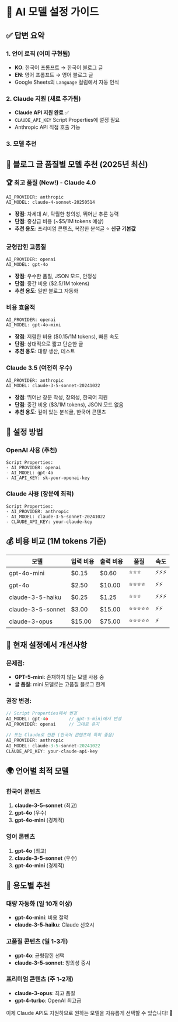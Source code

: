 # 🤖 AI 모델 설정 가이드

## ✅ 답변 요약

### 1. 언어 로직 (이미 구현됨)
- **KO**: 한국어 프롬프트 → 한국어 블로그 글
- **EN**: 영어 프롬프트 → 영어 블로그 글
- Google Sheets의 `Language` 컬럼에서 자동 인식

### 2. Claude 지원 (새로 추가됨)
- **Claude API 지원 완료** ✅
- `CLAUDE_API_KEY` Script Properties에 설정 필요
- Anthropic API 직접 호출 가능

### 3. 모델 추천

## 🎯 블로그 글 품질별 모델 추천 (2025년 최신)

### 🏆 최고 품질 (New!) - Claude 4.0
```
AI_PROVIDER: anthropic
AI_MODEL: claude-4-sonnet-20250514
```
- **장점**: 차세대 AI, 탁월한 창의성, 뛰어난 추론 능력
- **단점**: 중상급 비용 (~$5/1M tokens 예상)
- **추천 용도**: 프리미엄 콘텐츠, 복잡한 분석글 ⭐ **신규 기본값**

### 균형잡힌 고품질
```
AI_PROVIDER: openai
AI_MODEL: gpt-4o
```
- **장점**: 우수한 품질, JSON 모드, 안정성
- **단점**: 중간 비용 ($2.5/1M tokens)
- **추천 용도**: 일반 블로그 자동화

### 비용 효율적
```
AI_PROVIDER: openai
AI_MODEL: gpt-4o-mini
```
- **장점**: 저렴한 비용 ($0.15/1M tokens), 빠른 속도
- **단점**: 상대적으로 짧고 단순한 글
- **추천 용도**: 대량 생산, 테스트

### Claude 3.5 (여전히 우수)
```
AI_PROVIDER: anthropic
AI_MODEL: claude-3-5-sonnet-20241022
```
- **장점**: 뛰어난 장문 작성, 창의성, 한국어 지원
- **단점**: 중간 비용 ($3/1M tokens), JSON 모드 없음
- **추천 용도**: 깊이 있는 분석글, 한국어 콘텐츠

## 🔧 설정 방법

### OpenAI 사용 (추천)
```
Script Properties:
- AI_PROVIDER: openai
- AI_MODEL: gpt-4o
- AI_API_KEY: sk-your-openai-key
```

### Claude 사용 (장문에 최적)
```
Script Properties:
- AI_PROVIDER: anthropic
- AI_MODEL: claude-3-5-sonnet-20241022
- CLAUDE_API_KEY: your-claude-key
```

## 💰 비용 비교 (1M tokens 기준)

| 모델 | 입력 비용 | 출력 비용 | 품질 | 속도 |
|------|----------|----------|------|------|
| gpt-4o-mini | $0.15 | $0.60 | ⭐⭐⭐ | ⚡⚡⚡ |
| gpt-4o | $2.50 | $10.00 | ⭐⭐⭐⭐ | ⚡⚡ |
| claude-3-5-haiku | $0.25 | $1.25 | ⭐⭐⭐ | ⚡⚡⚡ |
| claude-3-5-sonnet | $3.00 | $15.00 | ⭐⭐⭐⭐⭐ | ⚡⚡ |
| claude-3-opus | $15.00 | $75.00 | ⭐⭐⭐⭐⭐ | ⚡ |

## 🚀 현재 설정에서 개선사항

### 문제점:
- **GPT-5-mini**: 존재하지 않는 모델 사용 중
- **글 품질**: mini 모델로는 고품질 블로그 한계

### 권장 변경:
```javascript
// Script Properties에서 변경
AI_MODEL: gpt-4o        // gpt-5-mini에서 변경
AI_PROVIDER: openai     // 그대로 유지

// 또는 Claude로 전환 (한국어 콘텐츠에 특히 좋음)
AI_PROVIDER: anthropic
AI_MODEL: claude-3-5-sonnet-20241022
CLAUDE_API_KEY: your-claude-api-key
```

## 🌍 언어별 최적 모델

### 한국어 콘텐츠
1. **claude-3-5-sonnet** (최고)
2. **gpt-4o** (우수)
3. **gpt-4o-mini** (경제적)

### 영어 콘텐츠
1. **gpt-4o** (최고)
2. **claude-3-5-sonnet** (우수)
3. **gpt-4o-mini** (경제적)

## 🎯 용도별 추천

### 대량 자동화 (일 10개 이상)
- **gpt-4o-mini**: 비용 절약
- **claude-3-5-haiku**: Claude 선호시

### 고품질 콘텐츠 (일 1-3개)
- **gpt-4o**: 균형잡힌 선택
- **claude-3-5-sonnet**: 창의성 중시

### 프리미엄 콘텐츠 (주 1-2개)
- **claude-3-opus**: 최고 품질
- **gpt-4-turbo**: OpenAI 최고급

이제 Claude API도 지원하므로 원하는 모델을 자유롭게 선택할 수 있습니다! 🎉